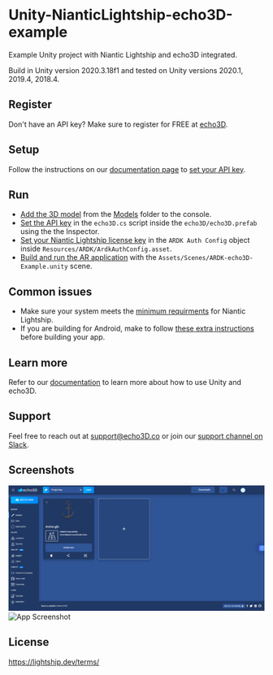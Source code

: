 # Unity-NianticLightship-echo3D-example
Example Unity project with Niantic Lightship and echo3D integrated.

Build in Unity version 2020.3.18f1 and tested on Unity versions 2020.1, 2019.4, 2018.4.

## Register
Don't have an API key? Make sure to register for FREE at [echo3D](https://console.echo3D.co/#/auth/register).

## Setup
Follow the instructions on our [documentation page](https://docs.echo3D.co/unity/adding-ar-capabilities) to [set your API key](https://docs.echo3D.co/unity/adding-ar-capabilities#3-set-you-api-key).

## Run
* [Add the 3D model](https://docs.echo3D.co/quickstart/add-a-3d-model) from the [Models](/Models) folder to the console.
* [Set the API key](https://docs.echo3D.co/unity/using-the-sdk) in the `echo3D.cs` script inside the `echo3D/echo3D.prefab` using the the Inspector.
* [Set your Niantic Lightship license key](https://lightship.dev/docs/authentication.html) in the `ARDK Auth Config` object inside `Resources/ARDK/ArdkAuthConfig.asset`.
* [Build and run the AR application](https://docs.echo3D.co/unity/adding-ar-capabilities#4-build-and-run-the-ar-application) with the `Assets/Scenes/ARDK-echo3D-Example.unity` scene.

## Common issues
* Make sure your system meets the [minimum requirments](https://lightship.dev/docs/system_reqs.html) for Niantic Lightship.
* If you are building for Android, make to follow [these extra instructions](https://lightship.dev/docs/building_android.html) before building your app.

## Learn more
Refer to our [documentation](https://docs.echo3D.co/unity/) to learn more about how to use Unity and echo3D.

## Support
Feel free to reach out at [support@echo3D.co](mailto:support@echo3D.co) or join our [support channel on Slack](https://go.echo3D.co/join).

## Screenshots
![Console Screenshot](/Screenshots/console.png)
![App Screenshot](/Screenshots/screenshot.gif)

## License
https://lightship.dev/terms/
